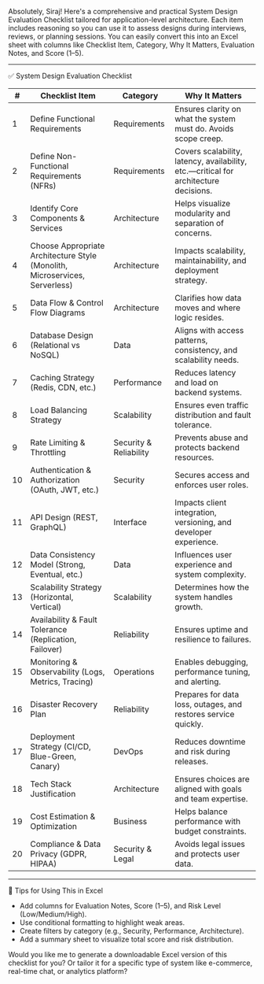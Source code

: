 Absolutely, Siraj! Here's a comprehensive and practical System Design Evaluation Checklist tailored for application-level architecture. Each item includes reasoning so you can use it to assess designs during interviews, reviews, or planning sessions. You can easily convert this into an Excel sheet with columns like Checklist Item, Category, Why It Matters, Evaluation Notes, and Score (1–5).

---

✅ System Design Evaluation Checklist

| # | Checklist Item | Category | Why It Matters |
|---|----------------|----------|----------------|
| 1 | Define Functional Requirements | Requirements | Ensures clarity on what the system must do. Avoids scope creep. |
| 2 | Define Non-Functional Requirements (NFRs) | Requirements | Covers scalability, latency, availability, etc.—critical for architecture decisions. |
| 3 | Identify Core Components & Services | Architecture | Helps visualize modularity and separation of concerns. |
| 4 | Choose Appropriate Architecture Style (Monolith, Microservices, Serverless) | Architecture | Impacts scalability, maintainability, and deployment strategy. |
| 5 | Data Flow & Control Flow Diagrams | Architecture | Clarifies how data moves and where logic resides. |
| 6 | Database Design (Relational vs NoSQL) | Data | Aligns with access patterns, consistency, and scalability needs. |
| 7 | Caching Strategy (Redis, CDN, etc.) | Performance | Reduces latency and load on backend systems. |
| 8 | Load Balancing Strategy | Scalability | Ensures even traffic distribution and fault tolerance. |
| 9 | Rate Limiting & Throttling | Security & Reliability | Prevents abuse and protects backend resources. |
| 10 | Authentication & Authorization (OAuth, JWT, etc.) | Security | Secures access and enforces user roles. |
| 11 | API Design (REST, GraphQL) | Interface | Impacts client integration, versioning, and developer experience. |
| 12 | Data Consistency Model (Strong, Eventual, etc.) | Data | Influences user experience and system complexity. |
| 13 | Scalability Strategy (Horizontal, Vertical) | Scalability | Determines how the system handles growth. |
| 14 | Availability & Fault Tolerance (Replication, Failover) | Reliability | Ensures uptime and resilience to failures. |
| 15 | Monitoring & Observability (Logs, Metrics, Tracing) | Operations | Enables debugging, performance tuning, and alerting. |
| 16 | Disaster Recovery Plan | Reliability | Prepares for data loss, outages, and restores service quickly. |
| 17 | Deployment Strategy (CI/CD, Blue-Green, Canary) | DevOps | Reduces downtime and risk during releases. |
| 18 | Tech Stack Justification | Architecture | Ensures choices are aligned with goals and team expertise. |
| 19 | Cost Estimation & Optimization | Business | Helps balance performance with budget constraints. |
| 20 | Compliance & Data Privacy (GDPR, HIPAA) | Security & Legal | Avoids legal issues and protects user data. |

---

🧠 Tips for Using This in Excel

- Add columns for Evaluation Notes, Score (1–5), and Risk Level (Low/Medium/High).
- Use conditional formatting to highlight weak areas.
- Create filters by category (e.g., Security, Performance, Architecture).
- Add a summary sheet to visualize total score and risk distribution.

Would you like me to generate a downloadable Excel version of this checklist for you? Or tailor it for a specific type of system like e-commerce, real-time chat, or analytics platform?
